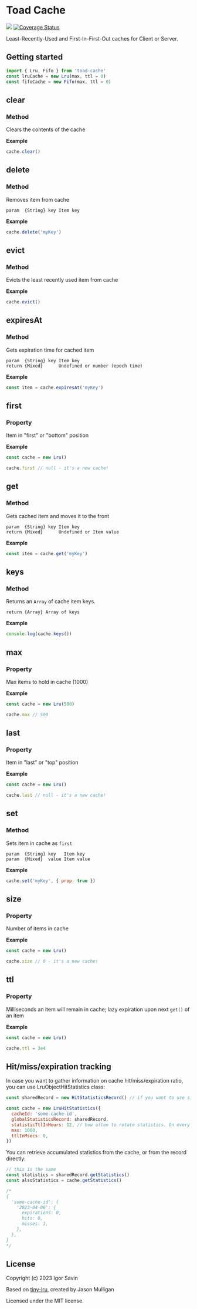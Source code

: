 # Toad Cache

![](https://github.com/kibertoad/toad-cache/workflows/ci/badge.svg)
[![Coverage Status](https://coveralls.io/repos/kibertoad/toad-cache/badge.svg?branch=main)](https://coveralls.io/r/kibertoad/toad-cache?branch=main)

Least-Recently-Used and First-In-First-Out caches for Client or Server.

## Getting started

```javascript
import { Lru, Fifo } from 'toad-cache'
const lruCache = new Lru(max, ttl = 0)
const fifoCache = new Fifo(max, ttl = 0)
```

## clear

### Method

Clears the contents of the cache

**Example**

```javascript
cache.clear()
```

## delete

### Method

Removes item from cache

    param  {String} key Item key

**Example**

```javascript
cache.delete('myKey')
```

## evict

### Method

Evicts the least recently used item from cache

**Example**

```javascript
cache.evict()
```

## expiresAt

### Method

Gets expiration time for cached item

    param  {String} key Item key
    return {Mixed}      Undefined or number (epoch time)

**Example**

```javascript
const item = cache.expiresAt('myKey')
```

## first

### Property

Item in "first" or "bottom" position

**Example**

```javascript
const cache = new Lru()

cache.first // null - it's a new cache!
```

## get

### Method

Gets cached item and moves it to the front

    param  {String} key Item key
    return {Mixed}      Undefined or Item value

**Example**

```javascript
const item = cache.get('myKey')
```

## keys

### Method

Returns an `Array` of cache item keys.

    return {Array} Array of keys

**Example**

```javascript
console.log(cache.keys())
```

## max

### Property

Max items to hold in cache (1000)

**Example**

```javascript
const cache = new Lru(500)

cache.max // 500
```

## last

### Property

Item in "last" or "top" position

**Example**

```javascript
const cache = new Lru()

cache.last // null - it's a new cache!
```

## set

### Method

Sets item in cache as `first`

    param  {String} key   Item key
    param  {Mixed}  value Item value

**Example**

```javascript
cache.set('myKey', { prop: true })
```

## size

### Property

Number of items in cache

**Example**

```javascript
const cache = new Lru()

cache.size // 0 - it's a new cache!
```

## ttl

### Property

Milliseconds an item will remain in cache; lazy expiration upon next `get()` of an item

**Example**

```javascript
const cache = new Lru()

cache.ttl = 3e4
```

## Hit/miss/expiration tracking

In case you want to gather information on cache hit/miss/expiration ratio, you can use LruObjectHitStatistics class:

```js
const sharedRecord = new HitStatisticsRecord() // if you want to use single record object for all of caches, create it manually and pass to each cache

const cache = new LruHitStatistics({
  cacheId: 'some-cache-id',
  globalStatisticsRecord: sharedRecord,
  statisticTtlInHours: 12, // how often to rotate statistics. On every rotation, data, that is older than one day, is removed
  max: 1000,
  ttlInMsecs: 0,
})
```

You can retrieve accumulated statistics from the cache, or from the record directly:

```js
// this is the same
const statistics = sharedRecord.getStatistics()
const alsoStatistics = cache.getStatistics()

/*
{
  'some-cache-id': {
    '2023-04-06': {
      expirations: 0,
      hits: 0,
      misses: 1,
    },
  },
}
*/
```

## License

Copyright (c) 2023 Igor Savin

Based on [tiny-lru](https://github.com/avoidwork/tiny-lru), created by Jason Mulligan

Licensed under the MIT license.

